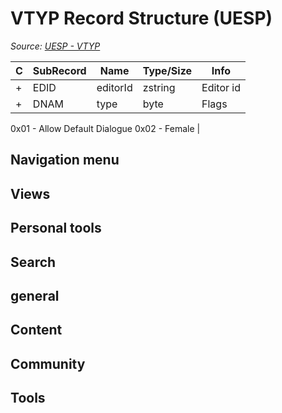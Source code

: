 # VTYP Record Structure (UESP)

*Source: [UESP - VTYP](https://en.uesp.net/wiki/Skyrim_Mod:Mod_File_Format/VTYP)*

| C | SubRecord | Name | Type/Size | Info |
| --- | --- | --- | --- | --- |
| + | EDID | editorId | zstring | Editor id |
| + | DNAM | type | byte | Flags

0x01 - Allow Default Dialogue
0x02 - Female |

## Navigation menu

## Views

## Personal tools

## Search

## general

## Content

## Community

## Tools

